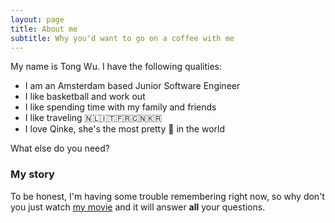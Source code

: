 ```yaml
---
layout: page
title: About me
subtitle: Why you'd want to go on a coffee with me
---
```


My name is Tong Wu. I have the following qualities:

- I am an Amsterdam based Junior Software Engineer
- I like basketball and work out
- I like spending time with my family and friends
- I like traveling 🇳🇱🇮🇹🇫🇷🇨🇳🇰🇷
- I love Qinke, she's the most pretty 👩 in the world

What else do you need?

### My story

To be honest, I'm having some trouble remembering right now, 
so why don't you just watch [my movie](https://en.wikipedia.org/wiki/Life_of_Pi) 
and it will answer **all** your questions.
